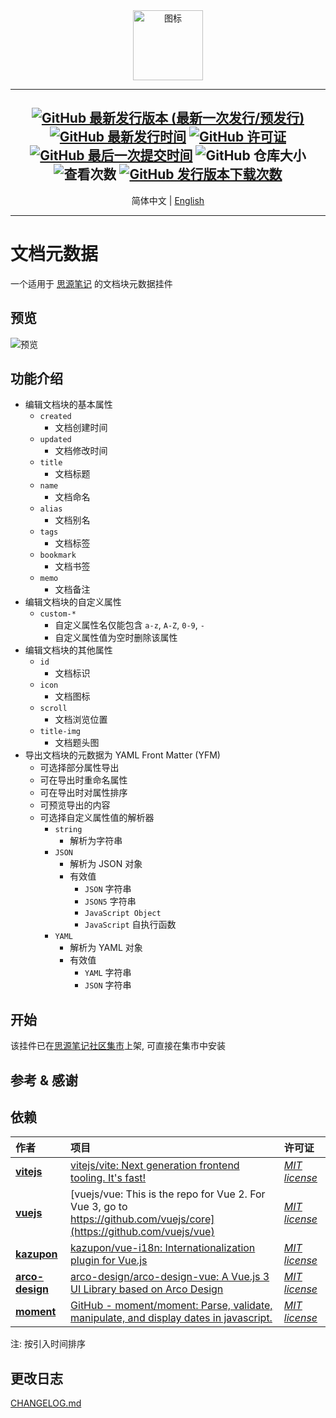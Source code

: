 <div align="center">
<img alt="图标" src="https://cdn.jsdelivr.net/gh/Zuoqiu-Yingyi/widget-metadata/public/icon.png" style="width: 8em; height: 8em;">

---
[![GitHub 最新发行版本 (最新一次发行/预发行)](https://img.shields.io/github/v/release/Zuoqiu-Yingyi/widget-metadata?include_prereleases&style=flat-square)](https://github.com/Zuoqiu-Yingyi/widget-metadata/releases/latest)
[![GitHub 最新发行时间](https://img.shields.io/github/release-date/Zuoqiu-Yingyi/widget-metadata?style=flat-square)](https://github.com/Zuoqiu-Yingyi/widget-metadata/releases/latest)
[![GitHub 许可证](https://img.shields.io/github/license/Zuoqiu-Yingyi/widget-metadata?style=flat-square)](https://github.com/Zuoqiu-Yingyi/widget-metadata/blob/main/LICENSE)
[![GitHub 最后一次提交时间](https://img.shields.io/github/last-commit/Zuoqiu-Yingyi/widget-metadata?style=flat-square)](https://github.com/Zuoqiu-Yingyi/widget-metadata/commits/main)
![GitHub 仓库大小](https://img.shields.io/github/repo-size/Zuoqiu-Yingyi/widget-metadata?style=flat-square)
![查看次数](https://hits.b3log.org/Zuoqiu-Yingyi/widget-metadata.svg)
[![GitHub 发行版本下载次数](https://img.shields.io/github/downloads/Zuoqiu-Yingyi/widget-metadata/total?style=flat-square)](https://github.com/Zuoqiu-Yingyi/widget-metadata/releases)
---

简体中文 \| [English](./README.md)

---

</div>

# 文档元数据

一个适用于 [思源笔记](https://github.com/siyuan-note/siyuan) 的文档块元数据挂件

## 预览

![预览](https://cdn.jsdelivr.net/gh/Zuoqiu-Yingyi/widget-metadata/public/preview.png)

## 功能介绍

- 编辑文档块的基本属性
  - `created`
    - 文档创建时间
  - `updated`
    - 文档修改时间
  - `title`
    - 文档标题
  - `name`
    - 文档命名
  - `alias`
    - 文档别名
  - `tags`
    - 文档标签
  - `bookmark`
    - 文档书签
  - `memo`
    - 文档备注
- 编辑文档块的自定义属性
  - `custom-*`
    - 自定义属性名仅能包含 `a-z`, `A-Z`, `0-9`, `-`
    - 自定义属性值为空时删除该属性
- 编辑文档块的其他属性
  - `id`
    - 文档标识
  - `icon`
    - 文档图标
  - `scroll`
    - 文档浏览位置
  - `title-img`
    - 文档题头图
- 导出文档块的元数据为 YAML Front Matter (YFM)
  - 可选择部分属性导出
  - 可在导出时重命名属性
  - 可在导出时对属性排序
  - 可预览导出的内容
  - 可选择自定义属性值的解析器
    - `string`
      - 解析为字符串
    - `JSON`
      - 解析为 JSON 对象
      - 有效值
        - `JSON` 字符串
        - `JSON5` 字符串
        - `JavaScript Object`
        - `JavaScript` 自执行函数
    - `YAML`
      - 解析为 YAML 对象
      - 有效值
        - `YAML` 字符串
        - `JSON` 字符串

## 开始

该挂件已在[思源笔记社区集市](https://github.com/siyuan-note/bazaar)上架, 可直接在集市中安装

## 参考 & 感谢

## 依赖

| 作者                                              | 项目                                                                                                                      | 许可证                                                                            |
| :------------------------------------------------ | :------------------------------------------------------------------------------------------------------------------------ | :-------------------------------------------------------------------------------- |
| **[vitejs](https://github.com/vitejs)**           | [vitejs/vite: Next generation frontend tooling. It's fast!](https://github.com/vitejs/vite)                               | _[MIT license](https://github.com/vitejs/vite/blob/main/LICENSE)_                 |
| **[vuejs](https://github.com/vuejs)**             | [vuejs/vue: This is the repo for Vue 2. For Vue 3, go to https://github.com/vuejs/core](https://github.com/vuejs/vue)     | _[MIT license](https://github.com/vuejs/vue/blob/main/LICENSE)_                   |
| **[kazupon](https://github.com/kazupon)**         | [kazupon/vue-i18n: Internationalization plugin for Vue.js](https://github.com/kazupon/vue-i18n)                           | _[MIT license](https://github.com/kazupon/vue-i18n/blob/v8.x/LICENSE)_            |
| **[arco-design](https://github.com/arco-design)** | [arco-design/arco-design-vue: A Vue.js 3 UI Library based on Arco Design](https://github.com/arco-design/arco-design-vue) | _[MIT license](https://github.com/arco-design/arco-design-vue/blob/main/LICENSE)_ |
| **[moment](https://github.com/moment)**           | [GitHub - moment/moment: Parse, validate, manipulate, and display dates in javascript.](https://github.com/moment/moment) | _[MIT license](https://github.com/moment/moment/blob/develop/LICENSE)_            |

注: 按引入时间排序

## 更改日志

[CHANGELOG.md](https://github.com/Zuoqiu-Yingyi/widget-metadata/blob/main/CHANGELOG.md)
